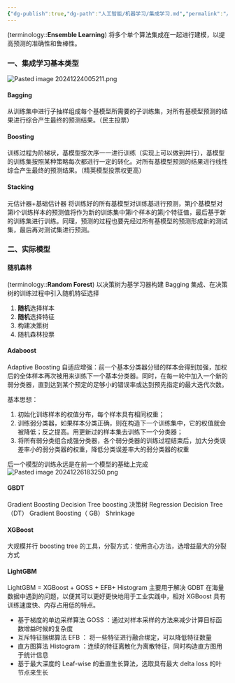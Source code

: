 ```yaml
---
{"dg-publish":true,"dg-path":"人工智能/机器学习/集成学习.md","permalink":"/人工智能/机器学习/集成学习/","dgPassFrontmatter":true,"noteIcon":"","created":"2024-08-05T22:38:25.000+08:00","updated":"2025-04-29T11:31:00.622+08:00"}
---
```


(terminology::**Ensemble Learning**)
将多个单个算法集成在一起进行建模，以提高预测的准确性和鲁棒性。
### 一、集成学习基本类型
![Pasted image 20241224005211.png](/img/user/Functional%20files/Photo%20Resources/Pasted%20image%2020241224005211.png)
#### Bagging
从训练集中进行子抽样组成每个基模型所需要的子训练集，对所有基模型预测的结果进行综合产生最终的预测结果。（民主投票）
#### Boosting
训练过程为阶梯状，基模型按次序一一进行训练（实现上可以做到并行），基模型的训练集按照某种策略每次都进行一定的转化。对所有基模型预测的结果进行线性综合产生最终的预测结果。（精英模型投票权更高）
#### Stacking
元估计器+基础估计器
将训练好的所有基模型对训练基进行预测，第j个基模型对第i个训练样本的预测值将作为新的训练集中第i个样本的第j个特征值，最后基于新的训练集进行训练。同理，预测的过程也要先经过所有基模型的预测形成新的测试集，最后再对测试集进行预测。
### 二、实际模型
#### 随机森林
(terminology::**Random Forest**)
以决策树为基学习器构建 Bagging 集成、在决策树的训练过程中引入随机特征选择
1. **随机**选择样本
2. **随机**选择特征
3. 构建决策树
4. 随机森林投票
#### Adaboost
Adaptive Boosting 自适应增强：前一个基本分类器分错的样本会得到加强，加权后的全体样本再次被用来训练下一个基本分类器。同时，在每一轮中加入一个新的弱分类器，直到达到某个预定的足够小的错误率或达到预先指定的最大迭代次数。

基本思想：
1. 初始化训练样本的权值分布，每个样本具有相同权重；
2. 训练弱分类器，如果样本分类正确，则在构造下一个训练集中，它的权值就会被降低；反之提高。用更新过的样本集去训练下一个分类器；
3. 将所有弱分类组合成强分类器，各个弱分类器的训练过程结束后，加大分类误差率小的弱分类器的权重，降低分类误差率大的弱分类器的权重

后一个模型的训练永远是在前一个模型的基础上完成
![Pasted image 20241226183250.png](/img/user/Functional%20files/Photo%20Resources/Pasted%20image%2020241226183250.png)
#### GBDT 
Gradient Boosting Decision Tree
boosting    决策树
Regression Decision Tree（DT）   Gradient Boosting（ GB）    Shrinkage
#### XGBoost 
大规模并行 boosting tree 的工具，分裂方式：使用贪心方法，选增益最大的分裂方式
#### LightGBM 
LightGBM = XGBoost + GOSS + EFB+ Histogram 
主要用于解决 GDBT 在海量数据中遇到的问题，以便其可以更好更快地用于工业实践中，相对 XGBoost 具有训练速度快、内存占用低的特点。

- 基于梯度的单边采样算法 GOSS ：通过对样本采样的方法来减少计算目标函数增益时候的复杂度
- 互斥特征捆绑算法 EFB  ： 将一些特征进行融合绑定，可以降低特征数量
- 直方图算法   Histogram ：连续的特征离散化为离散特征，同时构造直方图用于统计信息
- 基于最大深度的 Leaf-wise 的垂直生长算法，选取具有最大 delta loss 的叶节点来生长
